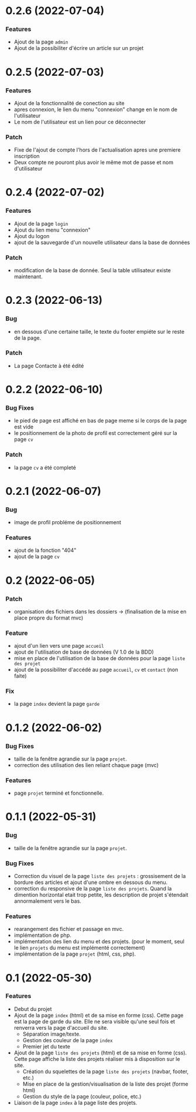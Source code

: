 # 0.2.6 (2022-07-04)


### Features

* Ajout de la page `admin`
* Ajout de la possibiliter d'écrire un article sur un projet

# 0.2.5 (2022-07-03)


### Features

* Ajout de la fonctionnalité de conection au site
* apres connexion, le lien du menu "connexion" change en le nom de l'utilisateur
* Le nom de l'utilisateur est un lien pour ce déconnecter

### Patch

* Fixe de l'ajout de compte l'hors de l'actualisation apres une premiere inscription
* Deux compte ne pouront plus avoir le même mot de passe et nom d'utilisateur

# 0.2.4 (2022-07-02)


### Features

* Ajout de la page `login`
* Ajout du lien menu "connexion"
* Ajout du logon
* ajout de la sauvegarde d'un nouvelle utilisateur dans la base de données

### Patch

* modification de la base de donnée. Seul la table utilisateur existe maintenant.

# 0.2.3 (2022-06-13)


### Bug

* en dessous d'une certaine taille, le texte du footer empiéte sur le reste de la page.

### Patch

* La page Contacte à été édité

# 0.2.2 (2022-06-10)


### Bug Fixes

* le pied de page est affiché en bas de page meme si le corps de la page est vide
* le positionnement de la photo de profil est correctement géré sur la page `cv`

### Patch

* la page `cv` a été completé

# 0.2.1 (2022-06-07)


### Bug

* image de profil probléme de positionnement

### Features

* ajout de la fonction "404"
* ajout de la page `cv`

# 0.2 (2022-06-05)


### Patch

* organisation des fichiers dans les dossiers -> (finalisation de la mise en place propre du format mvc)

### Feature

* ajout d'un lien vers une page `accueil`
* ajout de l'utilisation de base de données (V 1.0 de la BDD)
* mise en place de l'utilisation de la base de données pour la page `liste des projet`
* ajout de la possibiliter d'accédé au page `accueil`, `cv` et `contact` (non faite)

### Fix

* la page `index` devient la page `garde`

# 0.1.2 (2022-06-02)


### Bug Fixes

* taille de la fenêtre agrandie sur la page `projet`.
* correction des utilisation des lien reliant chaque page (mvc)

### Features

* page `projet` terminé et fonctionnelle.

# 0.1.1 (2022-05-31)


### Bug

* taille de la fenêtre agrandie sur la page `projet`.

### Bug Fixes

* Correction du visuel de la page `liste des projets` : grossisement de la bordure des articles et ajout d'une ombre en dessous du menu.
* correction du responsive de la page `liste des projets`. Quand la dimention horizontal etait trop petite, les description de projet s'étendait annormalement vers le bas.

### Features

* rearangement des fichier et passage en mvc.
* implémentation de php.
* implémentation des lien du menu et des projets. (pour le moment, seul le lien `projets` du menu est implémenté correctement)
* implémentation de la page `projet` (html, css, php).

# 0.1 (2022-05-30)


### Features

* Debut du projet
* Ajout de la page `index` (html) et de sa mise en forme (css). Cette page est la page de garde du site. Elle ne sera visible qu'une seul fois et renverra vers la page d'accueil du site.
    * Séparation image/texte.
    * Gestion des couleur de la page `index`
    * Premier jet du texte
* Ajout de la page `liste des projets` (html) et de sa mise en forme (css). Cette page affiche la liste des projets réaliser mis à disposition sur le site.
    * Création du squelettes de la page `liste des projets` (navbar, footer, etc.)
    * Mise en place de la gestion/visualisation de la liste des projet (forme html)
    * Gestion du style de la page (couleur, police, etc.)
* Liaison de la page `index` à la page liste des projets.